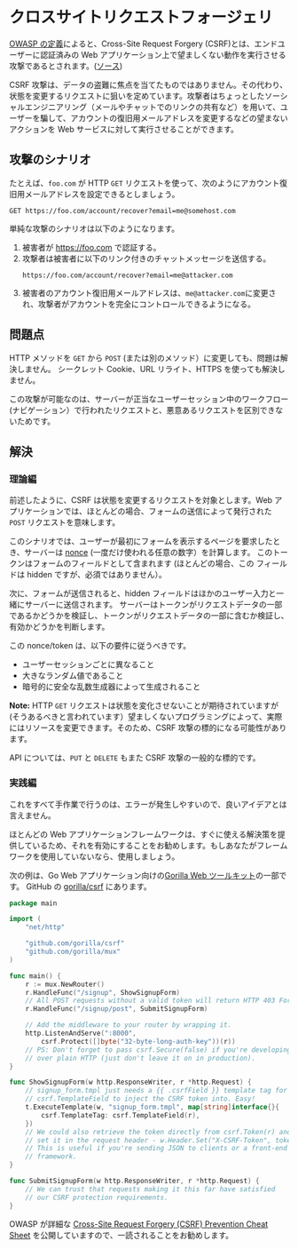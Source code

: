 クロスサイトリクエストフォージェリ
==========================

[OWASP の定義][1]によると、Cross-Site Request Forgery (CSRF)とは、エンドユーザーに認証済みの Web アプリケーション上で望ましくない動作を実行させる攻撃であるとされます。([ソース][1])

CSRF 攻撃は、データの盗難に焦点を当てたものではありません。その代わり、状態を変更するリクエストに狙いを定めています。攻撃者はちょっとしたソーシャルエンジニアリング（メールやチャットでのリンクの共有など）を用いて、ユーザーを騙して、アカウントの復旧用メールアドレスを変更するなどの望まないアクションを Web サービスに対して実行させることができます。

## 攻撃のシナリオ

たとえば、`foo.com` が HTTP `GET` リクエストを使って、次のようにアカウント復旧用メールアドレスを設定できるとしましょう。


```
GET https://foo.com/account/recover?email=me@somehost.com
```

単純な攻撃のシナリオは以下のようになります。

1. 被害者が https://foo.com で認証する。
2. 攻撃者は被害者に以下のリンク付きのチャットメッセージを送信する。
   ```
   https://foo.com/account/recover?email=me@attacker.com
   ```
3. 被害者のアカウント復旧用メールアドレスは、`me@attacker.com`に変更され、攻撃者がアカウントを完全にコントロールできるようになる。

## 問題点

HTTP メソッドを `GET` から `POST` (または別のメソッド）に変更しても、問題は解決しません。
シークレット Cookie、URL リライト、HTTPS を使っても解決しません。

この攻撃が可能なのは、サーバーが正当なユーザーセッション中のワークフロー(ナビゲーション）で行われたリクエストと、悪意あるリクエストを区別できないためです。

## 解決

### 理論編

前述したように、CSRF は状態を変更するリクエストを対象とします。Web
アプリケーションでは、ほとんどの場合、フォームの送信によって発行された `POST` リクエストを意味します。

このシナリオでは、ユーザーが最初にフォームを表示するページを要求したとき、サーバーは [nonce][2] (一度だけ使われる任意の数字）を計算します。
このトークンはフォームのフィールドとして含まれます (ほとんどの場合、この
フィールドは hidden ですが、必須ではありません）。

次に、フォームが送信されると、hidden フィールドはほかのユーザー入力と一緒にサーバーに送信されます。
サーバーはトークンがリクエストデータの一部であるかどうかを検証し、トークンがリクエストデータの一部に含むか検証し、有効かどうかを判断します。

この nonce/token は、以下の要件に従うべきです。

* ユーザーセッションごとに異なること
* 大きなランダム値であること
* 暗号的に安全な乱数生成器によって生成されること

**Note:** HTTP `GET` リクエストは状態を変化させないことが期待されていますが (そうあるべきと言われています）望ましくないプログラミングによって、実際にはリソースを変更できます。そのため、CSRF 攻撃の標的になる可能性があります。

API については、`PUT` と `DELETE` もまた CSRF 攻撃の一般的な標的です。

### 実践編

これをすべて手作業で行うのは、エラーが発生しやすいので、良いアイデアとは言えません。

ほとんどの Web アプリケーションフレームワークは、すぐに使える解決策を提供しているため、それを有効にすることをお勧めします。もしあなたがフレームワークを使用していないなら、使用しましょう。

次の例は、Go Web アプリケーション向けの[Gorilla Web ツールキット][3]の一部です。
GitHub の [gorilla/csrf][4] にあります。

```go
package main

import (
    "net/http"

    "github.com/gorilla/csrf"
    "github.com/gorilla/mux"
)

func main() {
    r := mux.NewRouter()
    r.HandleFunc("/signup", ShowSignupForm)
    // All POST requests without a valid token will return HTTP 403 Forbidden.
    r.HandleFunc("/signup/post", SubmitSignupForm)

    // Add the middleware to your router by wrapping it.
    http.ListenAndServe(":8000",
        csrf.Protect([]byte("32-byte-long-auth-key"))(r))
    // PS: Don't forget to pass csrf.Secure(false) if you're developing locally
    // over plain HTTP (just don't leave it on in production).
}

func ShowSignupForm(w http.ResponseWriter, r *http.Request) {
    // signup_form.tmpl just needs a {{ .csrfField }} template tag for
    // csrf.TemplateField to inject the CSRF token into. Easy!
    t.ExecuteTemplate(w, "signup_form.tmpl", map[string]interface{}{
        csrf.TemplateTag: csrf.TemplateField(r),
    })
    // We could also retrieve the token directly from csrf.Token(r) and
    // set it in the request header - w.Header.Set("X-CSRF-Token", token)
    // This is useful if you're sending JSON to clients or a front-end JavaScript
    // framework.
}

func SubmitSignupForm(w http.ResponseWriter, r *http.Request) {
    // We can trust that requests making it this far have satisfied
    // our CSRF protection requirements.
}
```

OWASP が詳細な [Cross-Site Request Forgery (CSRF) Prevention Cheat Sheet][5] を公開していますので、一読されることをお勧めします。

[1]: https://cheatsheetseries.owasp.org/cheatsheets/Cross-Site_Request_Forgery_Prevention_Cheat_Sheet.html
[2]: https://en.wikipedia.org/wiki/Cryptographic_nonce
[3]: http://www.gorillatoolkit.org/
[4]: https://github.com/gorilla/csrf
[5]: https://cheatsheetseries.owasp.org/cheatsheets/Cross-Site_Request_Forgery_Prevention_Cheat_Sheet.html#synchronizer-token-pattern
